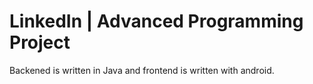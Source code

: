 # LinkedIn | Advanced Programming Project
Backened is written in Java and frontend is written with android.
